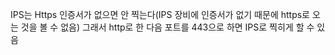 IPS는 Https 인증서가 없으면 안 찍는다(IPS 장비에 인증서가 없기 때문에 https로 오는 것을 볼 수 없음) 그래서 http로 한 다음 포트를 443으로 하면 IPS로 찍히게 할 수 있음
